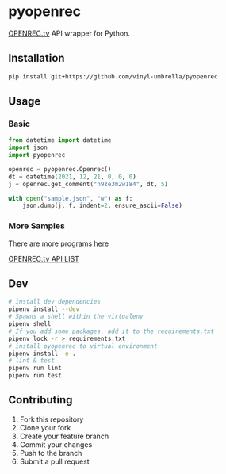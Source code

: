 # pyopenrec
[OPENREC.tv](https://www.openrec.tv) API wrapper for Python.

## Installation
```sh
pip install git+https://github.com/vinyl-umbrella/pyopenrec
```

## Usage
### Basic
```py
from datetime import datetime
import json
import pyopenrec

openrec = pyopenrec.Openrec()
dt = datetime(2021, 12, 21, 0, 0, 0)
j = openrec.get_comment("n9ze3m2w184", dt, 5)

with open("sample.json", "w") as f:
    json.dump(j, f, indent=2, ensure_ascii=False)
```

<!-- python3 setup.py sdist; pip install dist/pyopenrec-0.0.5.tar.gz -->
### More Samples
There are more programs [here](https://github.com/vinyl-umbrella/pyopenrec/tree/main/sample)

[OPENREC.tv API LIST](https://futonchan-openchat.web.app/api)

## Dev
```sh
# install dev dependencies
pipenv install --dev
# Spawns a shell within the virtualenv
pipenv shell
# If you add some packages, add it to the requirements.txt
pipenv lock -r > requirements.txt
# install pyopenrec to virtual environment
pipenv install -e .
# lint & test
pipenv run lint
pipenv run test
```

## Contributing
1. Fork this repository
2. Clone your fork
3. Create your feature branch
4. Commit your changes
5. Push to the branch
6. Submit a pull request
